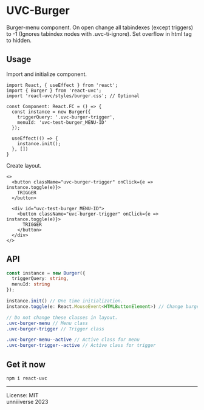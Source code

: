 # UVC-Burger
Burger-menu component. On open change all tabindexes (except triggers) to -1 (Ignores tabindex nodes with .uvc-ti-ignore). Set overflow in html tag to hidden.

## Usage
Import and initialize component.
```tsx
import React, { useEffect } from 'react';
import { Burger } from 'react-uvc';
import 'react-uvc/styles/burger.css'; // Optional

const Component: React.FC = () => {
  const instance = new Burger({
    triggerQuery: '.uvc-burger-trigger',
    menuId: 'uvc-test-burger_MENU-ID'
  });

  useEffect(() => {
    instance.init();
  }, [])
}
```

Create layout.
```tsx
<>
  <button className="uvc-burger-trigger" onClick={e => instance.toggle(e)}>
    TRIGGER
  </button>

  <div id="uvc-test-burger_MENU-ID">
    <button className="uvc-burger-trigger" onClick={e => instance.toggle(e)}>
      TRIGGER
    </button>
  </div>
</>
```

## API
```ts
const instance = new Burger({
  triggerQuery: string,
  menuId: string
});

instance.init() // One time initialization.
instance.toggle(e: React.MouseEvent<HTMLButtonElement>) // Change burger visibility.
```

```scss
// Do not change these classes in layout. 
.uvc-burger-menu // Menu class
.uvc-burger-trigger // Trigger class

.uvc-burger-menu--active // Active class for menu
.uvc-burger-trigger--active // Active class for trigger
```

## Get it now
```
npm i react-uvc
```

<hr>
License: MIT <br>
unniiiverse 2023